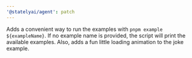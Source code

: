```yaml
---
'@statelyai/agent': patch
---
```


Adds a convenient way to run the examples with `pnpm example ${exampleName}`. If no example name is provided, the script will print the available examples. Also, adds a fun little loading animation to the joke example.
